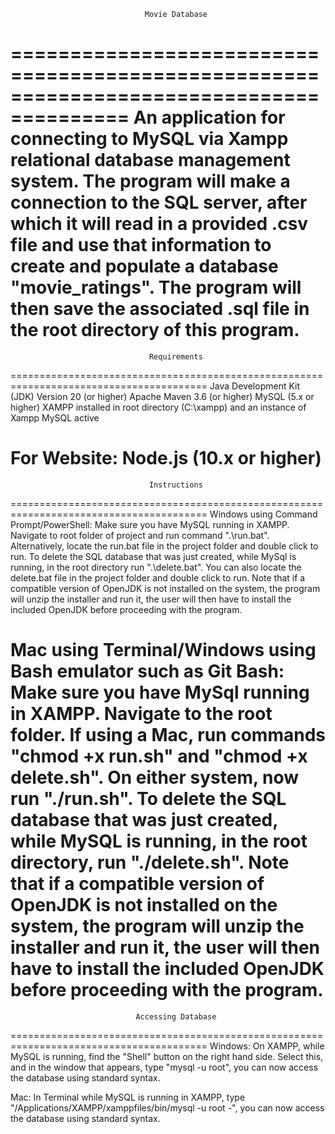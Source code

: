                                   Movie Database
========================================================================================
An application for connecting to MySQL via Xampp relational database management system.
The program will make a connection to the SQL server, after which it will read in a
provided .csv file and use that information to create and populate a database 
"movie_ratings". The program will then save the associated .sql file in the root 
directory of this program.
========================================================================================

                                   Requirements
========================================================================================
Java Development Kit (JDK) Version 20 (or higher)
Apache Maven 3.6 (or higher)
MySQL (5.x or higher)
XAMPP installed in root directory (C:\\xampp) and an instance of Xampp MySQL active

For Website:
Node.js (10.x or higher)
========================================================================================

                                   Instructions
========================================================================================
Windows using Command Prompt/PowerShell: Make sure you have MySQL running in XAMPP. 
Navigate to root folder of project and run command ".\run.bat". Alternatively, locate
the run.bat file in the project folder and double click to run. To delete the SQL 
database that was just created, while MySql is running, in the root directory run 
".\delete.bat". You can also locate the delete.bat file in the project folder and 
double click to run.  Note that if a compatible version of OpenJDK is not installed on 
the system, the program will unzip the installer and run it, the user will then have
to install the included OpenJDK before proceeding with the program.

Mac using Terminal/Windows using Bash emulator such as Git Bash: Make sure you 
have MySql running in XAMPP. Navigate to the root folder. If using a Mac, run
commands "chmod +x run.sh" and "chmod +x delete.sh". On either system, now run 
"./run.sh". To delete the SQL database that was just created, while MySQL is running, 
in the root directory, run "./delete.sh".  Note that if a compatible version of OpenJDK is not installed on
the system, the program will unzip the installer and run it, the user will then have
to install the included OpenJDK before proceeding with the program.
========================================================================================

                                Accessing Database
========================================================================================
Windows: On XAMPP, while MySQL is running, find the "Shell" button on the right hand 
side.  Select this, and in the window that appears, type "mysql -u root", you can now
access the database using standard syntax.

Mac: In Terminal while MySQL is running in XAMPP, type 
"/Applications/XAMPP/xamppfiles/bin/mysql -u root -", you can now access the database
using standard syntax.



